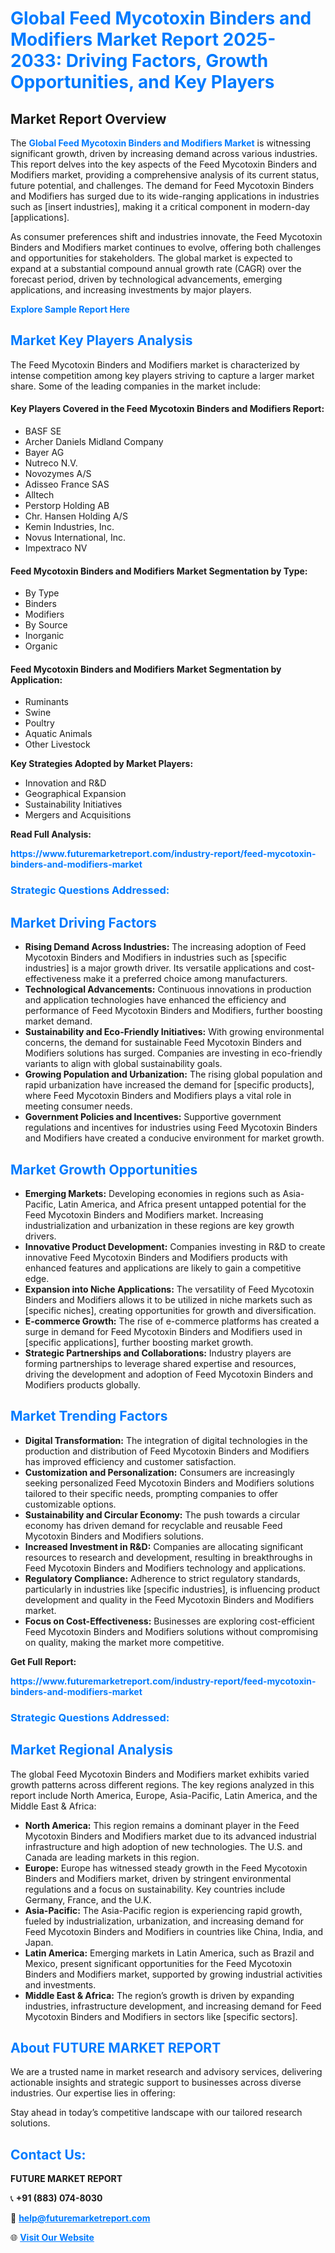 <h1 style="color: #007BFF;">Global Feed Mycotoxin Binders and Modifiers Market Report 2025-2033: Driving Factors, Growth Opportunities, and Key Players</h1>

<section id="overview">
<h2>Market Report Overview</h2>
<p>The <a href="https://www.futuremarketreport.com/industry-report/feed-mycotoxin-binders-and-modifiers-market" style="color: #007BFF; text-decoration: none;"><strong>Global Feed Mycotoxin Binders and Modifiers Market</strong></a> is witnessing significant growth, driven by increasing demand across various industries. This report delves into the key aspects of the Feed Mycotoxin Binders and Modifiers market, providing a comprehensive analysis of its current status, future potential, and challenges. The demand for Feed Mycotoxin Binders and Modifiers has surged due to its wide-ranging applications in industries such as [insert industries], making it a critical component in modern-day [applications].</p>
<p>As consumer preferences shift and industries innovate, the Feed Mycotoxin Binders and Modifiers market continues to evolve, offering both challenges and opportunities for stakeholders. The global market is expected to expand at a substantial compound annual growth rate (CAGR) over the forecast period, driven by technological advancements, emerging applications, and increasing investments by major players.</p>
</section>

<section id="overview">
<p><a href="https://www.futuremarketreport.com/request-sample/reportId=91093" style="color: #007BFF; text-decoration: none;"><strong>Explore Sample Report Here</strong></a></p>
</section>

<section id="key-players">
<h2 style="color: #007BFF;">Market Key Players Analysis</h2>
<p>The Feed Mycotoxin Binders and Modifiers market is characterized by intense competition among key players striving to capture a larger market share. Some of the leading companies in the market include:</p>
<h4>Key Players Covered in the Feed Mycotoxin Binders and Modifiers Report:</h4>
<ul><li>BASF SE</li><li>Archer Daniels Midland Company</li><li>Bayer AG</li><li>Nutreco N.V.</li><li>Novozymes A/S</li><li>Adisseo France SAS</li><li>Alltech</li><li>Perstorp Holding AB</li><li>Chr. Hansen Holding A/S</li><li>Kemin Industries, Inc.</li><li>Novus International, Inc.</li><li>Impextraco NV</li></ul>
<h4>Feed Mycotoxin Binders and Modifiers Market Segmentation by Type:</h4>
<ul><li>By Type</li><li>Binders</li><li>Modifiers</li><li>By Source</li><li>Inorganic</li><li>Organic</li></ul>

<h4>Feed Mycotoxin Binders and Modifiers Market Segmentation by Application:</h4>
<ul><li>Ruminants</li><li>Swine</li><li>Poultry</li><li>Aquatic Animals</li><li>Other Livestock</li></ul>
<p><strong>Key Strategies Adopted by Market Players:</strong></p>
<ul>
<li>Innovation and R&D</li>
<li>Geographical Expansion</li>
<li>Sustainability Initiatives</li>
<li>Mergers and Acquisitions</li>
</ul>
</section>

<section>
<p><strong>Read Full Analysis: </strong></p><a href="https://www.futuremarketreport.com/industry-report/feed-mycotoxin-binders-and-modifiers-market" style="color: #007BFF; text-decoration: none;"><strong>https://www.futuremarketreport.com/industry-report/feed-mycotoxin-binders-and-modifiers-market</strong></a>
<h3 style="color: #007BFF;">Strategic Questions Addressed:</h3>
</section>

<section id="driving-factors">
<h2 style="color: #007BFF;">Market Driving Factors</h2>
<ul>
<li><strong>Rising Demand Across Industries:</strong> The increasing adoption of Feed Mycotoxin Binders and Modifiers in industries such as [specific industries] is a major growth driver. Its versatile applications and cost-effectiveness make it a preferred choice among manufacturers.</li>
<li><strong>Technological Advancements:</strong> Continuous innovations in production and application technologies have enhanced the efficiency and performance of Feed Mycotoxin Binders and Modifiers, further boosting market demand.</li>
<li><strong>Sustainability and Eco-Friendly Initiatives:</strong> With growing environmental concerns, the demand for sustainable Feed Mycotoxin Binders and Modifiers solutions has surged. Companies are investing in eco-friendly variants to align with global sustainability goals.</li>
<li><strong>Growing Population and Urbanization:</strong> The rising global population and rapid urbanization have increased the demand for [specific products], where Feed Mycotoxin Binders and Modifiers plays a vital role in meeting consumer needs.</li>
<li><strong>Government Policies and Incentives:</strong> Supportive government regulations and incentives for industries using Feed Mycotoxin Binders and Modifiers have created a conducive environment for market growth.</li>
</ul>
</section>

<section id="growth-opportunities">
<h2 style="color: #007BFF;">Market Growth Opportunities</h2>
<ul>
<li><strong>Emerging Markets:</strong> Developing economies in regions such as Asia-Pacific, Latin America, and Africa present untapped potential for the Feed Mycotoxin Binders and Modifiers market. Increasing industrialization and urbanization in these regions are key growth drivers.</li>
<li><strong>Innovative Product Development:</strong> Companies investing in R&D to create innovative Feed Mycotoxin Binders and Modifiers products with enhanced features and applications are likely to gain a competitive edge.</li>
<li><strong>Expansion into Niche Applications:</strong> The versatility of Feed Mycotoxin Binders and Modifiers allows it to be utilized in niche markets such as [specific niches], creating opportunities for growth and diversification.</li>
<li><strong>E-commerce Growth:</strong> The rise of e-commerce platforms has created a surge in demand for Feed Mycotoxin Binders and Modifiers used in [specific applications], further boosting market growth.</li>
<li><strong>Strategic Partnerships and Collaborations:</strong> Industry players are forming partnerships to leverage shared expertise and resources, driving the development and adoption of Feed Mycotoxin Binders and Modifiers products globally.</li>
</ul>
</section>

<section id="trending-factors">
<h2 style="color: #007BFF;">Market Trending Factors</h2>
<ul>
<li><strong>Digital Transformation:</strong> The integration of digital technologies in the production and distribution of Feed Mycotoxin Binders and Modifiers has improved efficiency and customer satisfaction.</li>
<li><strong>Customization and Personalization:</strong> Consumers are increasingly seeking personalized Feed Mycotoxin Binders and Modifiers solutions tailored to their specific needs, prompting companies to offer customizable options.</li>
<li><strong>Sustainability and Circular Economy:</strong> The push towards a circular economy has driven demand for recyclable and reusable Feed Mycotoxin Binders and Modifiers solutions.</li>
<li><strong>Increased Investment in R&D:</strong> Companies are allocating significant resources to research and development, resulting in breakthroughs in Feed Mycotoxin Binders and Modifiers technology and applications.</li>
<li><strong>Regulatory Compliance:</strong> Adherence to strict regulatory standards, particularly in industries like [specific industries], is influencing product development and quality in the Feed Mycotoxin Binders and Modifiers market.</li>
<li><strong>Focus on Cost-Effectiveness:</strong> Businesses are exploring cost-efficient Feed Mycotoxin Binders and Modifiers solutions without compromising on quality, making the market more competitive.</li>
</ul>
</section>

<section>
<p><strong>Get Full Report: </strong></p><a href="https://www.futuremarketreport.com/industry-report/feed-mycotoxin-binders-and-modifiers-market" style="color: #007BFF; text-decoration: none;"><strong>https://www.futuremarketreport.com/industry-report/feed-mycotoxin-binders-and-modifiers-market</strong></a>
<h3 style="color: #007BFF;">Strategic Questions Addressed:</h3>
</section>


<section id="regional-analysis">
<h2 style="color: #007BFF;">Market Regional Analysis</h2>
<p>The global Feed Mycotoxin Binders and Modifiers market exhibits varied growth patterns across different regions. The key regions analyzed in this report include North America, Europe, Asia-Pacific, Latin America, and the Middle East & Africa:</p>
<ul>
<li><strong>North America:</strong> This region remains a dominant player in the Feed Mycotoxin Binders and Modifiers market due to its advanced industrial infrastructure and high adoption of new technologies. The U.S. and Canada are leading markets in this region.</li>
<li><strong>Europe:</strong> Europe has witnessed steady growth in the Feed Mycotoxin Binders and Modifiers market, driven by stringent environmental regulations and a focus on sustainability. Key countries include Germany, France, and the U.K.</li>
<li><strong>Asia-Pacific:</strong> The Asia-Pacific region is experiencing rapid growth, fueled by industrialization, urbanization, and increasing demand for Feed Mycotoxin Binders and Modifiers in countries like China, India, and Japan.</li>
<li><strong>Latin America:</strong> Emerging markets in Latin America, such as Brazil and Mexico, present significant opportunities for the Feed Mycotoxin Binders and Modifiers market, supported by growing industrial activities and investments.</li>
<li><strong>Middle East & Africa:</strong> The region’s growth is driven by expanding industries, infrastructure development, and increasing demand for Feed Mycotoxin Binders and Modifiers in sectors like [specific sectors].</li>
</ul>
</section>

<footer>
<h2 style="color: #007BFF;">About FUTURE MARKET REPORT</h2>
<p>We are a trusted name in market research and advisory services, delivering actionable insights and strategic support to businesses across diverse industries. Our expertise lies in offering:</p>

<p>Stay ahead in today’s competitive landscape with our tailored research solutions.</p>

<h2 style="color: #007BFF;">Contact Us:</h2>
<p><strong>FUTURE MARKET REPORT</strong></p>
<p>📞 <strong>+91 (883) 074-8030</strong></p>
<p>📧 <strong><a href="mailto:help@futuremarketreport.com" style="color: #007BFF;">help@futuremarketreport.com</a></strong></p>
<p>🌐 <strong><a href="https://www.futuremarketreport.com/" style="color: #007BFF;">Visit Our Website</a></strong></p>
</footer>